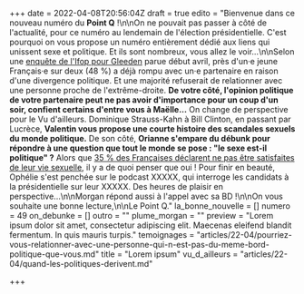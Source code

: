 +++
date = 2022-04-08T20:56:04Z
draft = true
edito = "Bienvenue dans ce nouveau numéro du **Point Q** !\n\nOn ne pouvait pas passer à côté de l'actualité, pour ce numéro au lendemain de l'élection présidentielle. C'est pourquoi on vous propose un numéro entièrement dédié aux liens qui unissent sexe et politique. Et ils sont nombreux, vous allez le voir...\n\nSelon une [enquête de l'Ifop pour Gleeden](https://www.ifop.com/publication/enquete-sur-le-poids-de-la-politique-dans-la-vie-de-couple-des-francais-a-une-semaine-du-premier-tour/) parue début avril, près d'un·e jeune Français·e sur deux (48 %) a déjà rompu avec un·e partenaire en raison d'une divergence politique. Et une majorité refuserait de relationner avec une personne proche de l'extrême-droite. **De votre côté, l'opinion politique de votre partenaire peut ne pas avoir d'importance pour un coup d'un soir, confient certains d'entre vous à Maëlle...** On change de perspective pour le Vu d'ailleurs. Dominique Strauss-Kahn à Bill Clinton, en passant par Lucrèce, **Valentin vous propose une courte histoire des scandales sexuels du monde politique.** De son côté, **Orianne s'empare du débunk pour répondre à une question que tout le monde se pose : \"le sexe est-il politique\" ?** Alors que [35 % des Françaises déclarent ne pas être satisfaites de leur vie sexuelle](https://www.google.com/url?sa=t&rct=j&q=&esrc=s&source=web&cd=&cad=rja&uact=8&ved=2ahUKEwjihbyJs4X3AhXSzIUKHR2CCJcQFnoECAcQAQ&url=https%3A%2F%2Fwww.ifop.com%2Fwp-content%2Fuploads%2F2021%2F09%2FRapport_TPC_2021.08.31-Volet-1.pdf&usg=AOvVaw3dI2m-YvBYo8WyuSwaqySn), il y a de quoi penser que oui ! Pour finir en beauté, Ophélie s'est penchée sur le podcast XXXXX, qui interroge les candidats à la présidentielle sur leur XXXXX. Des heures de plaisir en perspective...\n\nMorgan répond aussi à l'appel avec sa BD !\n\nOn vous souhaite une bonne lecture,\n\nLe Point Q."
la_bonne_nouvelle = []
numero = 49
on_debunke = []
outro = ""
plume_morgan = ""
preview = "Lorem ipsum dolor sit amet, consectetur adipiscing elit. Maecenas eleifend blandit fermentum. In quis mauris turpis."
temoignages = "articles/22-04/pourriez-vous-relationner-avec-une-personne-qui-n-est-pas-du-meme-bord-politique-que-vous.md"
title = "Lorem ipsum"
vu_d_ailleurs = "articles/22-04/quand-les-politiques-derivent.md"

+++
